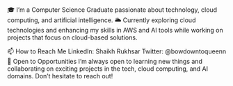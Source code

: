 🎓 I’m a Computer Science Graduate passionate about technology, cloud computing, and artificial intelligence.
🌥️ Currently exploring cloud technologies and enhancing my skills in AWS and AI tools while working on projects that focus on cloud-based solutions.

📫 How to Reach Me
LinkedIn: Shaikh Rukhsar
Twitter: @bowdowntoqueenn
🌟 Open to Opportunities
I’m always open to learning new things and collaborating on exciting projects in the tech, cloud computing, and AI domains. Don’t hesitate to reach out!
